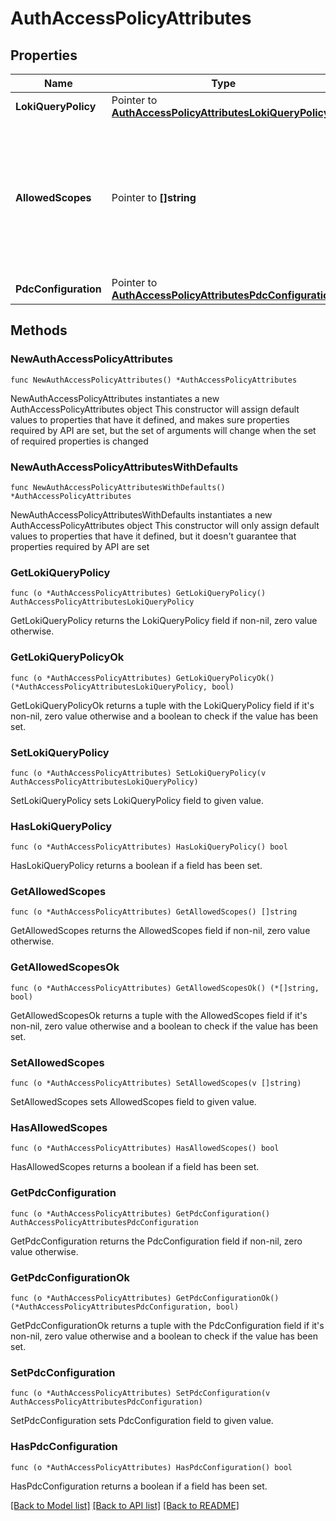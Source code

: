 # AuthAccessPolicyAttributes

## Properties

Name | Type | Description | Notes
------------ | ------------- | ------------- | -------------
**LokiQueryPolicy** | Pointer to [**AuthAccessPolicyAttributesLokiQueryPolicy**](AuthAccessPolicyAttributesLokiQueryPolicy.md) |  | [optional] 
**AllowedScopes** | Pointer to **[]string** | List of scopes allowed to be signed by an access policy that has the &#x60;grafana-id-token:sign&#x60; scope.  | [optional] 
**PdcConfiguration** | Pointer to [**AuthAccessPolicyAttributesPdcConfiguration**](AuthAccessPolicyAttributesPdcConfiguration.md) |  | [optional] 

## Methods

### NewAuthAccessPolicyAttributes

`func NewAuthAccessPolicyAttributes() *AuthAccessPolicyAttributes`

NewAuthAccessPolicyAttributes instantiates a new AuthAccessPolicyAttributes object
This constructor will assign default values to properties that have it defined,
and makes sure properties required by API are set, but the set of arguments
will change when the set of required properties is changed

### NewAuthAccessPolicyAttributesWithDefaults

`func NewAuthAccessPolicyAttributesWithDefaults() *AuthAccessPolicyAttributes`

NewAuthAccessPolicyAttributesWithDefaults instantiates a new AuthAccessPolicyAttributes object
This constructor will only assign default values to properties that have it defined,
but it doesn't guarantee that properties required by API are set

### GetLokiQueryPolicy

`func (o *AuthAccessPolicyAttributes) GetLokiQueryPolicy() AuthAccessPolicyAttributesLokiQueryPolicy`

GetLokiQueryPolicy returns the LokiQueryPolicy field if non-nil, zero value otherwise.

### GetLokiQueryPolicyOk

`func (o *AuthAccessPolicyAttributes) GetLokiQueryPolicyOk() (*AuthAccessPolicyAttributesLokiQueryPolicy, bool)`

GetLokiQueryPolicyOk returns a tuple with the LokiQueryPolicy field if it's non-nil, zero value otherwise
and a boolean to check if the value has been set.

### SetLokiQueryPolicy

`func (o *AuthAccessPolicyAttributes) SetLokiQueryPolicy(v AuthAccessPolicyAttributesLokiQueryPolicy)`

SetLokiQueryPolicy sets LokiQueryPolicy field to given value.

### HasLokiQueryPolicy

`func (o *AuthAccessPolicyAttributes) HasLokiQueryPolicy() bool`

HasLokiQueryPolicy returns a boolean if a field has been set.

### GetAllowedScopes

`func (o *AuthAccessPolicyAttributes) GetAllowedScopes() []string`

GetAllowedScopes returns the AllowedScopes field if non-nil, zero value otherwise.

### GetAllowedScopesOk

`func (o *AuthAccessPolicyAttributes) GetAllowedScopesOk() (*[]string, bool)`

GetAllowedScopesOk returns a tuple with the AllowedScopes field if it's non-nil, zero value otherwise
and a boolean to check if the value has been set.

### SetAllowedScopes

`func (o *AuthAccessPolicyAttributes) SetAllowedScopes(v []string)`

SetAllowedScopes sets AllowedScopes field to given value.

### HasAllowedScopes

`func (o *AuthAccessPolicyAttributes) HasAllowedScopes() bool`

HasAllowedScopes returns a boolean if a field has been set.

### GetPdcConfiguration

`func (o *AuthAccessPolicyAttributes) GetPdcConfiguration() AuthAccessPolicyAttributesPdcConfiguration`

GetPdcConfiguration returns the PdcConfiguration field if non-nil, zero value otherwise.

### GetPdcConfigurationOk

`func (o *AuthAccessPolicyAttributes) GetPdcConfigurationOk() (*AuthAccessPolicyAttributesPdcConfiguration, bool)`

GetPdcConfigurationOk returns a tuple with the PdcConfiguration field if it's non-nil, zero value otherwise
and a boolean to check if the value has been set.

### SetPdcConfiguration

`func (o *AuthAccessPolicyAttributes) SetPdcConfiguration(v AuthAccessPolicyAttributesPdcConfiguration)`

SetPdcConfiguration sets PdcConfiguration field to given value.

### HasPdcConfiguration

`func (o *AuthAccessPolicyAttributes) HasPdcConfiguration() bool`

HasPdcConfiguration returns a boolean if a field has been set.


[[Back to Model list]](../README.md#documentation-for-models) [[Back to API list]](../README.md#documentation-for-api-endpoints) [[Back to README]](../README.md)


